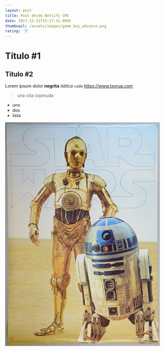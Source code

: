 ```yaml
---
layout: post
title: Post desde Netlify CMS
date: 2017-12-31T15:17:31.899Z
thumbnail: /assets/images/game_boy_advance.png
rating: '5'
---
```


# Título #1

## Título #2

Lorem ipsum dolor **negrita** _itálica_ `code` <https://www.txorua.com>

> una cita cojonuda

* uno
* dos
* lista

![Star Wars](/assets/images/original.jpg)
